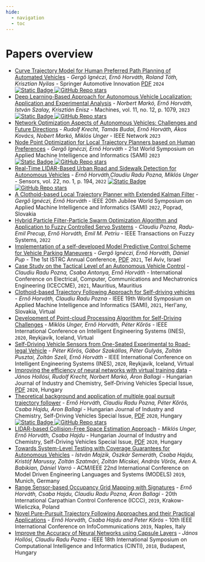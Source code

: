 ```yaml
---
hide:
  - navigation
  - toc
---
```


# Papers overview

- [Curve Trajectory Model for Human Preferred Path Planning of Automated Vehicles](https://link.springer.com/article/10.1007/s42154-023-00259-8) - *Gergő Ignéczi, Ernő Horváth, Roland Tóth, Krisztian Nyilas*  - Springer Automotive Innovation [PDF](https://link.springer.com/content/pdf/10.1007/s42154-023-00259-8.pdf) `2024` [![Static Badge](https://img.shields.io/badge/avaible-on_github-43AEC5) ![GitHub Repo stars](https://img.shields.io/github/stars/gfigneczi1/hlb)](https://github.com/gfigneczi1/hlb)
- [Deep Learning-Based Approach for Autonomous Vehicle Localization: Application and Experimental Analysis](https://doi.org/10.3390/machines11121079) - *Norbert Markó, Ernő Horváth, István Szalay, Krisztián Enisz* -  Machines, vol. 11, no. 12, p. 1079, `2023` [![Static Badge](https://img.shields.io/badge/avaible-on_github-43AEC5) ![GitHub Repo stars](https://img.shields.io/github/stars/jkk-research/pos-prediction)](https://github.com/jkk-research/pos-prediction)
- [Network Optimization Aspects of Autonomous Vehicles: Challenges and Future Directions](https://ieeexplore.ieee.org/document/10293243) - *Rudolf Krecht, Tamás Budai, Ernő Horváth, Ákos Kovács, Nobert Markó, Miklós Unger*  - IEEE Network `2023`
- [Node Point Optimization for Local Trajectory Planners based on Human Preferences](https://ieeexplore.ieee.org/document/10044488) - *Gergő Ignéczi, Ernő Horváth*  - 21st World Symposium on Applied Machine Intelligence and Informatics (SAMI) `2023` [![Static Badge](https://img.shields.io/badge/avaible-on_github-43AEC5) ![GitHub Repo stars](https://img.shields.io/github/stars/gfigneczi1/hlb)](https://github.com/gfigneczi1/hlb)
- [Real-Time LIDAR-Based Urban Road and Sidewalk Detection for Autonomous Vehicles](https://doi.org/10.3390/s22010194) - *Ernő Horváth,Claudiu Radu Pozna, Miklós Unger* -  Sensors, vol. 22, no. 1, p. 194, `2022` [![Static Badge](https://img.shields.io/badge/avaible-on_github-43AEC5) ![GitHub Repo stars](https://img.shields.io/github/stars/jkk-research/urban_road_filter)](https://github.com/jkk-research/urban_road_filter)
- [A Clothoid-based Local Trajectory Planner with Extended Kalman Filter](https://ieeexplore.ieee.org/document/9780857) - *Gergő Ignéczi, Ernő Horváth*  - IEEE 20th Jubilee World Symposium on Applied Machine Intelligence and Informatics (SAMI) `2022`, Poprad, Slovakia
- [Hybrid Particle Filter-Particle Swarm Optimization Algorithm and Application to Fuzzy Controlled Servo Systems](https://ieeexplore.ieee.org/document/9697415) - *Claudiu Pozna, Radu-Emil Precup, Ernő Horváth, Emil M. Petriu* - IEEE Transactions on Fuzzy Systems, `2022`
- [Implementation of a self-developed Model Predictive Control Scheme for Vehicle Parking Maneuvers](https://www.researchgate.net/publication/354696945_Implementation_of_a_self-developed_model_predictive_control_scheme_for_vehicle_parking_maneuvers) - *Gergő Ignéczi, Ernő Horváth, Dániel Pup*  - The 1st ISTRC Annual Conference, [PDF](https://arxiv.org/ftp/arxiv/papers/2109/2109.10075.pdf) `2021`, Tel Aviv, Israel
- [Case Study on the Tactical Level of an Autonomous Vehicle Control](https://ieeexplore.ieee.org/document/9590868) - *Claudiu Radu Pozna, Csaba Antonya, Ernő Horváth*  - International Conference on Electrical, Computer, Communications and Mechatronics Engineering (ICECCME), `2021`, Mauritius, Mauritius
- [Clothoid-based Trajectory Following Approach for Self-driving vehicles](https://ieeexplore.ieee.org/document/9378664) - *Ernő Horváth, Claudiu Radu Pozna* - IEEE 19th World Symposium on Applied Machine Intelligence and Informatics (SAMI), `2021`, Herl'any, Slovakia, Virtual
- [Development of Point-cloud Processing Algorithm for Self-Driving Challenges](https://ieeexplore.ieee.org/document/9147201) - *Miklós Unger, Ernő Horváth, Péter Kőrös* - IEEE International Conference on Intelligent Engineering Systems (INES), `2020`, Reykjavík, Iceland, Virtual
- [Self-Driving Vehicle Sensors from One-Seated Experimental to Road-legal Vehicle](https://ieeexplore.ieee.org/document/9147181) - *Péter Kőrös, Gábor Szakállas, Péter Gulyás, Zoltán Pusztai, Zoltán Szeli, Ernő Horváth* - IEEE International Conference on Intelligent Engineering Systems (INES), `2020`, Reykjavík, Iceland, Virtual
- [Improving the efficiency of neural networks with virtual training data](https://hjic.mk.uni-pannon.hu/index.php/hjic/article/view/913) - *János Hollósi, Rudolf Krecht, Norbert Markó, Áron Ballagi* - Hungarian Journal of Industry and Chemistry, Self-Driving Vehicles Special Issue, [PDF](https://hjic.mk.uni-pannon.hu/index.php/hjic/article/view/913/859) `2020`, Hungary
- [Theoretical background and application of multiple goal pursuit trajectory follower](https://hjic.mk.uni-pannon.hu/index.php/hjic/article/view/914) - *Ernő Horváth, Claudiu Radu Pozna, Péter Kőrös, Csaba Hajdu, Áron Ballagi* - Hungarian Journal of Industry and Chemistry, Self-Driving Vehicles Special Issue, [PDF](https://hjic.mk.uni-pannon.hu/index.php/hjic/article/view/914/860) `2020`, Hungary [![Static Badge](https://img.shields.io/badge/avaible-on_github-43AEC5) ![GitHub Repo stars](https://img.shields.io/github/stars/jkk-research/wayp_plan_tools)](https://github.com/jkk-research/wayp_plan_tools)
- [LIDAR-based Collision-Free Space Estimation Approach](https://hjic.mk.uni-pannon.hu/index.php/hjic/article/view/916) - *Miklós Unger, Ernő Horváth, Csaba Hajdu* - Hungarian Journal of Industry and Chemistry, Self-Driving Vehicles Special Issue, [PDF](https://hjic.mk.uni-pannon.hu/index.php/hjic/article/view/916/862) `2020`, Hungary
- [Towards System-Level Testing with Coverage Guarantees for Autonomous Vehicles](https://ieeexplore.ieee.org/document/8906897) - *István Majzik, Oszkár Semeráth, Csaba Hajdu, Kristóf Marussy, Zoltán Szatmári, Zoltán Micskei, András Vörös, Aren A. Babikian, Dániel Varró* - ACM/IEEE 22nd International Conference on Model Driven Engineering Languages and Systems (MODELS) `2019`, Munich, Germany
- [Range Sensor-based Occupancy Grid Mapping with Signatures](https://ieeexplore.ieee.org/document/8765684) - *Ernő Horváth, Csaba Hajdu, Claudiu Radu Pozna, Áron Ballagi* - 20th International Carpathian Control Conference (ICCC), `2019`, Krakow-Wieliczka, Poland
- [Novel Pure-Pursuit Trajectory Following Approaches and their Practical Applications](https://ieeexplore.ieee.org/document/9089927) - *Ernő Horváth, Csaba Hajdu and Peter Kőrös* - 10th IEEE International Conference on InfoCommunications `2019`, Naples, Italy
- [Improve the Accuracy of Neural Networks using Capsule Layers](https://ieeexplore.ieee.org/document/8928194) - *János Hollósi, Claudiu Radu Pozna* - IEEE 18th International Symposium on Computational Intelligence and Informatics (CINTI), `2018`, Budapest, Hungary



